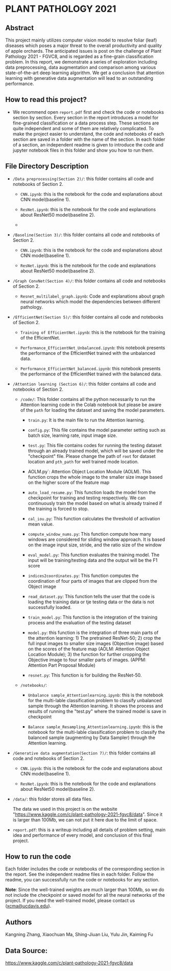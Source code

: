 # PLANT PATHOLOGY 2021

## Abstract

This project mainly utilizes computer vision model to resolve foliar (leaf) diseases which poses a major threat to the overall productivity and quality of apple orchards. The anticipated issues is post on the challenge of Plant Pathology 2021 - FGVC8, and is regarded as a fine-grain classification problem. In this report, we demonstrate a series of exploration including data preprocessing, data augmentation and comparison among various state-of-the-art deep learning algorithm. We get a conclusion that attention learning with generative data augmentation will lead to an outstanding performance.

## How to read this project?

* We recommend open `report.pdf` first and check the code or notebooks section by section. Every section in the report introduces a model for fine-grained classification or a data process step. These sections are quite independent and some of them are relatively complicated. To make the project easier to understand, the code and notebooks of each section are saved in a folder with the name of the section. In each folder of a section, an independent readme is given to introduce the code and jupyter notebook files in this folder and show you how to run them.

## File Directory Description
* `/Data preprocessing(Section 2)/`: this folder contains all code and notebooks of Section 2.
	
	* `CNN.ipynb`: this is the notebook for the code and explanations about CNN model(baseline 1).
    
	* `ResNet.ipynb`: this is the notebook for the code and explanations about ResNet50 model(baseline 2).
	* 
* `/Baseline(Section 3)/`: this folder contains all code and notebooks of Section 2.
	
	* `CNN.ipynb`: this is the notebook for the code and explanations about CNN model(baseline 1).
    
	* `ResNet.ipynb`: this is the notebook for the code and explanations about ResNet50 model(baseline 2).

* `/Graph ConvNet(Section 4)/`: this folder contains all code and notebooks of Section 2.

	* `Resnet_multilabel_graph.ipynb`: Code and explanations about graph neural networks which model the dependencies between different pathology.

* `/EfficientNet(Section 5)/`: this folder contains all code and notebooks of Section 2.
	
  	* `Training of EfficientNet.ipynb`: this is the notebook for the training of the EfficientNet.
    
  	* `Performance_EfficientNet_Unbalanced.ipynb`: this notebook presents the performance of the EfficientNet trained with the unbalanced data.
  
  	* `Performance_EfficientNet_balanced.ipynb`: this notebook presents the performance of the EfficientNet trained with the balanced data.
  
* `/Attention learning (Section 6)/`: this folder contains all code and notebooks of Section 2.
	
	* `/code/`: This folder contains all the python necessarily to run the Attention learning code in the Colab notebook but please be aware of the ``path`` for loading the dataset and saving the model parameters.

		* `train.py`: It is the main file to run the Attention learning. 

		* `config.py`: This file contains the model parameter setting such as batch size, learning rate, input image size. 

		* `test.py`: This file contains codes for running the testing dataset through an already trained model, which will be saved under the "checkpoint" file. Please change the path of ``root`` for dataset location and ``pth_path`` for well trained mode location.

		* AOLM.py`: Attention Object Location Module (AOLM). This function crops the whole image to the smaller size image based on the higher score of the feature map

		* `auto_load_resume.py`: This function loads the model from the checkpoint for training and testing respectively. We can continuously train the model based on what is already trained if the training is forced to stop.

		* `cal_iou.py`: This function calculates the threshold of activation mean value.	

		* `compute_window_nums.py`: This function compute how many windows are considered for sliding window approach. It is based on the image input size, stride, and the ratio size of the window

		* `eval_model.py`: This function evaluates the training model. The input will be training/testing data and the output will be the F1 score 

		* `indices2coordinates.py`: This function computes the coordination of four parts of images that are clipped from the Object image

		* `read_dataset.py`: This function tells the user that the code is loading the training data or tje testing data or the data is not successfully loaded.

		* `train_model.py`: This function is the integration of the training process and the evaluation of the testing dataset

		* `model.py`: this function is the integration of three main parts of the attention learning: 1) The pretrained ResNet-50; 2) crop the full input images to smaller size images (Objective image) based on the scores of the feature map (AOLM: Attention Object Location Module); 3) the function for further cropping the Objective image to four smaller parts of images. (APPM: Attention Part Proposal Module)	

		* `resnet.py`: This function is for building the ResNet-50.	


	* `/notebooks/`: 

		* `Unbalance sample_Attentionlearning.ipynb`: this is the notebook for the multi-lable  classification problem to classify unbalanced sample through the Attention learning. It shows the process and results of running the "test.py" where the trained model is save in checkpoint

		* `Balance sample_Resampling_Attentionlearning.ipynb`: this is the notebook for the multi-lable  classification problem to classify the balanced sample (augmenting by Data Sampler) through the Attention learning.

* `/Generative data augmentation(Section 7)/`: this folder contains all code and notebooks of Section 2.
	
	* `CNN.ipynb`: this is the notebook for the code and explanations about CNN model(baseline 1).
    
	* `ResNet.ipynb`: this is the notebook for the code and explanations about ResNet50 model(baseline 2).


* `/data/`: this folder stores all data files.

	The data we used in this project is on the website "https://www.kaggle.com/c/plant-pathology-2021-fgvc8/data". Since it is larger than 100Mb, we can not put it here due 	to the limit of space.

* `report.pdf`: this is a writeup including all details of problem setting, main idea and performance of every model, and conclusion of this final project.

## How to run the code

Each folder includes the code or notebooks of the corresponding section in the report. See the independent readme files in each folder. Follow the readme, you can successfully run the code or notebooks for any section.

**Note**: Since the well-trained weights are much larger than 100Mb, so we do not include the checkpoint or saved model for all the neural networks of the project. If you need the well-trained model, please contact us (xcma@ucdavis.edu).


## Authors

Kangning Zhang, Xiaochuan Ma, Shing-Jiuan Liu, Yulu Jin, Kaiming Fu


## Data Source:
https://www.kaggle.com/c/plant-pathology-2021-fgvc8/data
